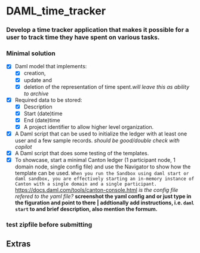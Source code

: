 # DAML_time_tracker

### Develop a time tracker application that makes it possible for a user to track time they have spent on various tasks.
 
### Minimal solution

- [x] Daml model that implements:
    - [x] creation,
    - [x] update and
    - [x] deletion of the representation of time spent.*will leave this as ability to archive*
         
- [x] Required data to be stored:
    - [x] Description
    - [x] Start (date)time
    - [x] End (date)time
    - [x] A project identifier to allow higher level organization.
      
- [x] A Daml script that can be used to initialize the ledger with at least one user and a few sample records. *should be good/double check with copilot*
- [x] A Daml script that does some testing of the templates.
- [x] To showcase, start a minimal Canton ledger (1 participant node, 1 domain node, single config file) and use the Navigator to show how the template can be used.
`When you run the Sandbox using daml start or daml sandbox, you are effectively starting an in-memory instance of Canton with a single domain and a single participant.`
https://docs.daml.com/tools/canton-console.html *is the config file refered to the yaml file?* **screenshot the yaml config and or just type in the figuration and point to there |
addtionally add instructions, i.e. `daml start` to and brief description, also mention the formum.**

### test zipfile before submitting

## Extras
           
         
      








